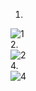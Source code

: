 1.  
![1](https://user-images.githubusercontent.com/88678440/152488502-5a00ed44-f1cc-43ff-8e91-b76aef4a7865.JPG)  
2.  
![2](https://user-images.githubusercontent.com/88678440/152488884-43b223f5-d061-41de-b8c5-c75bc5dcb9f9.JPG)  
4.  
![4](https://user-images.githubusercontent.com/88678440/152514413-5cb749f1-3519-429b-bb13-4b28a50ad186.JPG)  
